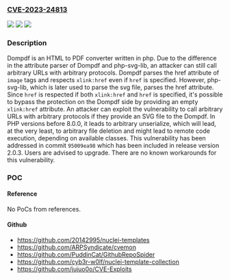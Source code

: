 ### [CVE-2023-24813](https://cve.mitre.org/cgi-bin/cvename.cgi?name=CVE-2023-24813)
![](https://img.shields.io/static/v1?label=Product&message=dompdf&color=blue)
![](https://img.shields.io/static/v1?label=Version&message=%3D%20%3D%202.0.2%20&color=brighgreen)
![](https://img.shields.io/static/v1?label=Vulnerability&message=CWE-436%3A%20Interpretation%20Conflict&color=brighgreen)

### Description

Dompdf is an HTML to PDF converter written in php. Due to the difference in the attribute parser of Dompdf and php-svg-lib, an attacker can still call arbitrary URLs with arbitrary protocols. Dompdf parses the href attribute of `image` tags and respects `xlink:href` even if `href` is specified. However, php-svg-lib, which is later used to parse the svg file, parses the href attribute. Since `href` is respected if both `xlink:href` and `href` is specified, it's possible to bypass the protection on the Dompdf side by providing an empty `xlink:href` attribute. An attacker can exploit the vulnerability to call arbitrary URLs with arbitrary protocols if they provide an SVG file to the Dompdf. In PHP versions before 8.0.0, it leads to arbitrary unserialize, which will lead, at the very least, to arbitrary file deletion and might lead to remote code execution, depending on available classes. This vulnerability has been addressed in commit `95009ea98` which has been included in release version 2.0.3. Users are advised to upgrade. There are no known workarounds for this vulnerability.

### POC

#### Reference
No PoCs from references.

#### Github
- https://github.com/20142995/nuclei-templates
- https://github.com/ARPSyndicate/cvemon
- https://github.com/PuddinCat/GithubRepoSpider
- https://github.com/cyb3r-w0lf/nuclei-template-collection
- https://github.com/jujuo0o/CVE-Exploits

